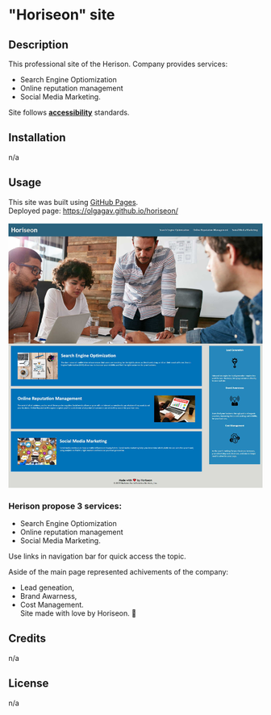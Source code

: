 # "Horiseon" site

## Description
This professional site of the Herison. Company provides services:
- Search Engine Optiomization
- Online reputation management 
- Social Media Marketing.

Site follows [**accessibility**](https://developer.mozilla.org/en-US/docs/Learn/Accessibility) standards.
 
## Installation
n/a

## Usage
This site was built using [GitHub Pages](https://pages.github.com/). <br>Deployed page: https://olgagav.github.io/horiseon/<br>
<br>
![Screenshot of Horiseion site. Show title Herison, naviagation menu to main sections: Search Engine Optimization, Online Reputation Management, Social Media Marketing. Under the Titel there is a big image represents four people discuss in the meeting room.](assets/images/Horiseon_screenshot.jpg)
### Herison propose 3 services:
- Search Engine Optiomization
- Online reputation management 
- Social Media Marketing. 

Use links in navigation bar for quick access the topic.

Aside of the main page represented achivements of the company: 
- Lead geneation, 
- Brand Awarness, 
- Cost Management. 
<br>Site made with love by Horiseon. :tada:
## Credits

n/a

## License

n/a

